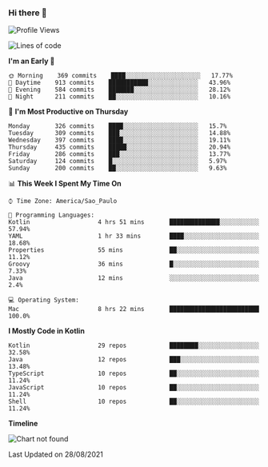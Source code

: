 ### Hi there 👋

<!--
**fernandonogueira/fernandonogueira** is a ✨ _special_ ✨ repository because its `README.md` (this file) appears on your GitHub profile.

Here are some ideas to get you started:

- 🔭 I’m currently working on ...
- 🌱 I’m currently learning ...
- 👯 I’m looking to collaborate on ...
- 🤔 I’m looking for help with ...
- 💬 Ask me about ...
- 📫 How to reach me: ...
- 😄 Pronouns: ...
- ⚡ Fun fact: ...
-->

<!--START_SECTION:waka-->
![Profile Views](http://img.shields.io/badge/Profile%20Views-1-blue)

![Lines of code](https://img.shields.io/badge/From%20Hello%20World%20I%27ve%20Written-464933%20lines%20of%20code-blue)

**I'm an Early 🐤** 

```text
🌞 Morning    369 commits    ████░░░░░░░░░░░░░░░░░░░░░   17.77% 
🌆 Daytime    913 commits    ███████████░░░░░░░░░░░░░░   43.96% 
🌃 Evening    584 commits    ███████░░░░░░░░░░░░░░░░░░   28.12% 
🌙 Night      211 commits    ██░░░░░░░░░░░░░░░░░░░░░░░   10.16%

```
📅 **I'm Most Productive on Thursday** 

```text
Monday       326 commits    ████░░░░░░░░░░░░░░░░░░░░░   15.7% 
Tuesday      309 commits    ███░░░░░░░░░░░░░░░░░░░░░░   14.88% 
Wednesday    397 commits    ████░░░░░░░░░░░░░░░░░░░░░   19.11% 
Thursday     435 commits    █████░░░░░░░░░░░░░░░░░░░░   20.94% 
Friday       286 commits    ███░░░░░░░░░░░░░░░░░░░░░░   13.77% 
Saturday     124 commits    █░░░░░░░░░░░░░░░░░░░░░░░░   5.97% 
Sunday       200 commits    ██░░░░░░░░░░░░░░░░░░░░░░░   9.63%

```


📊 **This Week I Spent My Time On** 

```text
⌚︎ Time Zone: America/Sao_Paulo

💬 Programming Languages: 
Kotlin                   4 hrs 51 mins       ██████████████░░░░░░░░░░░   57.94% 
YAML                     1 hr 33 mins        ████░░░░░░░░░░░░░░░░░░░░░   18.68% 
Properties               55 mins             ██░░░░░░░░░░░░░░░░░░░░░░░   11.12% 
Groovy                   36 mins             █░░░░░░░░░░░░░░░░░░░░░░░░   7.33% 
Java                     12 mins             ░░░░░░░░░░░░░░░░░░░░░░░░░   2.4%

💻 Operating System: 
Mac                      8 hrs 22 mins       █████████████████████████   100.0%

```

**I Mostly Code in Kotlin** 

```text
Kotlin                   29 repos            ████████░░░░░░░░░░░░░░░░░   32.58% 
Java                     12 repos            ███░░░░░░░░░░░░░░░░░░░░░░   13.48% 
TypeScript               10 repos            ██░░░░░░░░░░░░░░░░░░░░░░░   11.24% 
JavaScript               10 repos            ██░░░░░░░░░░░░░░░░░░░░░░░   11.24% 
Shell                    10 repos            ██░░░░░░░░░░░░░░░░░░░░░░░   11.24%

```


**Timeline**

![Chart not found](https://raw.githubusercontent.com/fernandonogueira/fernandonogueira/master/charts/bar_graph.png) 


 Last Updated on 28/08/2021
<!--END_SECTION:waka-->
